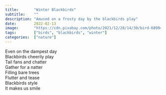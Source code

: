 ```yaml
---
title:       "Winter Blackbirds"
subtitle:    ""
description: "Amused on a frosty day by the blackbirds play"
date:        2022-02-13
image:       "https://cdn.pixabay.com/photo/2021/12/28/14/30/bird-6899457_1280.jpg"
tags:        ["birds", "blackbirds", "winter"]
categories:  ["nature"]
---
```

Even on the dampest day<br>
Blackbirds cheerily play<br>
Tail fans and chatter<br>
Gather for a natter<br>
Filling bare trees<br>
Flutter and tease<br>
Blackbirds style<br>
It makes us smile<br>
